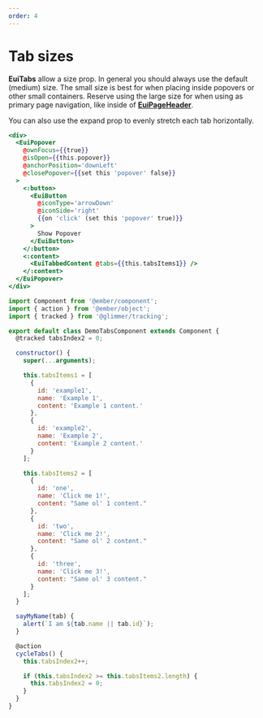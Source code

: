 ```yaml
---
order: 4
---
```


# Tab sizes

<EuiText>
<p><strong>EuiTabs</strong> allow a <EuiCode>size</EuiCode> prop. In general you should always use the default (medium) size. The small size is best for when placing inside popovers or other small containers. Reserve using the large size for when using as primary page navigation, like inside of <a href="#/layout/page-header"><strong>EuiPageHeader</strong></a>.</p>
<p>You can also use the <EuiCode>expand</EuiCode> prop to evenly stretch each tab horizontally.</p>
</EuiText>

```hbs template
<div>
  <EuiPopover
    @ownFocus={{true}}
    @isOpen={{this.popover}}
    @anchorPosition='downLeft'
    @closePopover={{set this 'popover' false}}
  >
    <:button>
      <EuiButton
        @iconType='arrowDown'
        @iconSide='right'
        {{on 'click' (set this 'popover' true)}}
      >
        Show Popover
      </EuiButton>
    </:button>
    <:content>
      <EuiTabbedContent @tabs={{this.tabsItems1}} />
    </:content>
  </EuiPopover>
</div>
```

```js component
import Component from '@ember/component';
import { action } from '@ember/object';
import { tracked } from '@glimmer/tracking';

export default class DemoTabsComponent extends Component {
  @tracked tabsIndex2 = 0;

  constructor() {
    super(...arguments);

    this.tabsItems1 = [
      {
        id: 'example1',
        name: 'Example 1',
        content: 'Example 1 content.'
      },
      {
        id: 'example2',
        name: 'Example 2',
        content: 'Example 2 content.'
      }
    ];

    this.tabsItems2 = [
      {
        id: 'one',
        name: 'Click me 1!',
        content: "Same ol' 1 content."
      },
      {
        id: 'two',
        name: 'Click me 2!',
        content: "Same ol' 2 content."
      },
      {
        id: 'three',
        name: 'Click me 3!',
        content: "Same ol' 3 content."
      }
    ];
  }

  sayMyName(tab) {
    alert(`I am ${tab.name || tab.id}`);
  }

  @action
  cycleTabs() {
    this.tabsIndex2++;

    if (this.tabsIndex2 >= this.tabsItems2.length) {
      this.tabsIndex2 = 0;
    }
  }
}
```
